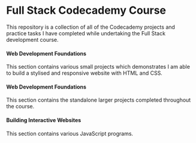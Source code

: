 # Full Stack Codecademy Course
This repository is a collection of all of the Codecademy projects and practice tasks I have completed while undertaking the Full Stack development course.
#### Web Development Foundations
This section contains various small projects which demonstrates I am able to build a stylised and responsive website with HTML and CSS.
#### Web Development Foundations
This section contains the standalone larger projects completed throughout the course.
#### Building Interactive Websites
This section contains various JavaScript programs.
